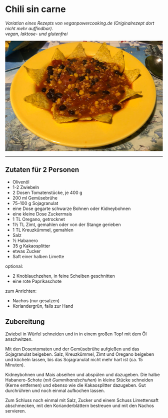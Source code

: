 # Chili sin carne

_Variation eines Rezepts von veganpowercooking.de (Originalrezept dort nicht mehr auffindbar)._  
_vegan, laktose- und glutenfrei_

![Serviervorschlag](./chili_sin_carne.jpg "Serviervorschlag")

----

## Zutaten für 2 Personen

* Olivenöl
* 1-2 Zwiebeln
* 2 Dosen Tomatenstücke, je 400 g
* 200 ml Gemüsebrühe
* 75–100 g Sojagranulat
* eine Dose gegarte schwarze Bohnen oder Kidneybohnen
* eine kleine Dose Zuckermais
* 1 TL Oregano, getrocknet
* 1½ TL Zimt, gemahlen oder von der Stange gerieben
* 1 TL Kreuzkümmel, gemahlen
* Salz
* ½ Habanero
* 35 g Kakaosplitter
* etwas Zucker
* Saft einer halben Limette

optional:
* 2 Knoblauchzehen, in feine Scheiben geschnitten
* eine rote Paprikaschote

zum Anrichten:
* Nachos (nur gesalzen)
* Koriandergrün, falls zur Hand

## Zubereitung

Zwiebel in Würfel schneiden und in in einem großen Topf mit dem Öl anschwitzen.

Mit den Dosentomaten und der Gemüsebrühe aufgießen und das Sojagranulat
beigeben. Salz, Kreuzkümmel, Zimt und Oregano beigeben und köcheln lassen,
bis das Sojagranulat nicht mehr hart ist (ca. 15 Minuten).

Kidneybohnen und Mais abseihen und abspülen und dazugeben.
Die halbe Habanero-Schote (*mit Gummihandschuhen*)
in kleine Stücke schneiden (Kerne entfernen) und ebenso wie die
Kakaosplitter dazugeben. Gut durchrühren und noch einmal aufkochen lassen.

Zum Schluss noch einmal mit Salz, Zucker und einem
Schuss Limettensaft abschmecken, mit den Korianderblättern bestreuen
und mit den Nachos servieren.
